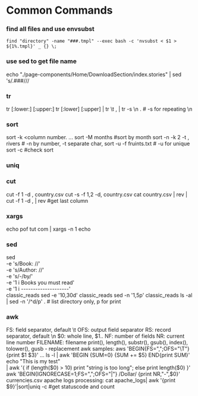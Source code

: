 # Common Commands

### find all files and use envsubst
```
find "directory" -name "###.tmpl" --exec bash -c 'nvsubst < $1 > ${1%.tmpl}' _ {} \;
```

### use sed to get file name
echo "./page-components/Home/DownloadSection/index.stories" | sed 's/.###\///

### tr
tr \[:lower:] \[:upper:]
tr \[:lower] \[:upper] | tr \\t \, | tr -s \\n . # -s for repeating \n

### sort
sort -k <column number. ...
sort -M months #sort by month
sort -n -k 2 -t \, rivers # -n by number, -t separate char,
sort -u -f fruints.txt # -u for unique
sort -c #check sort

### uniq

### cut
cut -f 1 -d \, country.csv
cut -s -f 1,2 -d\, country.csv
cat country.csv | rev | cut -f 1 -d \, | rev #get last column

### xargs
 echo pof tut com | xargs -n 1 echo
 
### sed
sed \
-e 's/Book: //' \
-e 's/Author: //' \
-e 's/-/by/' \
-e '1 i Books you must read' \
-e '1 i --------------------'\
classic_reads
sed -e '10,30d' classic_reads
sed -n '1,5p' classic_reads
ls -al | sed -n '/^d/p' . # list directory only, p for print

### awk
FS: field separator, default \t
OFS: output field separator
RS: record separator, default \n
$0: whole line, $1.. 
NF: number of fields
NR: current line number
FILENAME: filename
print(), length(), substr(), gsub(), index(), tolower(), 
gusb - replacement 
awk samples:
aws 'BEGIN{FS=",";OFS="\T"} {print $1 $3}' ...
ls -l | awk 'BEGIN {SUM=0} {SUM += $5} END{print SUM}'
echo "This is my test" \
  | awk '{ if (length($0) > 10) print "string is too long"; else print length($0) }'
awk 'BEGIN{IGNORECASE=1;FS=",";OFS="|"} /Dollar/ {print NR,"-",$0}' currencies.csv
apache logs processing:
cat apache_logs| awk '{print $9}'|sort|uniq -c #get statuscode and count